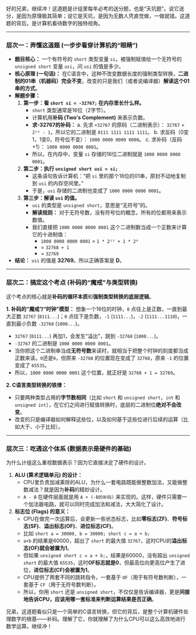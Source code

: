 好的兄弟，继续冲！这道题是计组里每年必考的送分题，也是“天坑题”。说它送分，是因为原理极其简单；说它是天坑，是因为无数人凭直觉做，一做就错。这道题的背后，是计算机看待数字的独特视角。

------



### **层次一：弄懂这道题 (一步步看穿计算机的“眼睛”)**



- **题目核心：** 一个有符号的 `short` 类型变量 `si`，被强制赋值给一个无符号的 `unsigned short` 变量 `usi`，问 `usi` 的值是多少。
- **核心原理 (一句话)：** 在C语言中，这种不改变数据长度的强制类型转换，**二进制的01串（机器码）完全不变**，改变的只是我们（或者说编译器）**解读这个01串的方式**。
- **解题步骤：**
  1. **第一步：看 `short si = -32767;` 在内存里长什么样。**
     - `short` 类型通常是16位（2字节）。
     - 计算机用**补码 (Two's Complement)** 来表示负数。
     - **求-32767的补码：** a. 先求 `+32767` 的原码（二进制表示）： `32767` = `2¹⁵ - 1`，所以它的二进制是 `0111 1111 1111 1111`。 b. 求反码（0变1，1变0，符号位不变）： `1000 0000 0000 0000`。 c. 求补码（反码+1）： `1000 0000 0000 0001`。
     - 所以，在内存中，变量 `si` 存储的16位二进制就是 `1000 0000 0000 0001`。
  2. **第二步：执行 `unsigned short usi = si;`**
     - 这条语句告诉计算机：“把 `si` 里的那个16位的01串，原封不动地复制到 `usi` 的内存空间里。”
     - 于是，`usi` 存储的二进制也变成了 `1000 0000 0000 0001`。
  3. **第三步：解读 `usi` 的值。**
     - `usi` 的类型是 `unsigned short`，意思是“无符号”的。
     - **解读规则：** 对于无符号数，没有符号位的概念，所有的位都用来表示数值。
     - 我们直接把 `1000 0000 0000 0001` 这个二进制数当成一个正数来计算它的十进制值：
       - `1000 0000 0000 0001` = `1 * 2¹⁵ + 1 * 2⁰`
       - = `32768 + 1`
       - = `32769`
- **结论：** `usi` 的值是 **32769**。所以正确答案是 **D**。

------



### **层次二：搞定这个考点 (补码的“魔戒”与类型转换)**



这个考点的核心就是**补码的循环本质**和**强制类型转换的底层逻辑**。

**1. 补码的“魔戒”/“时钟”模型：** 想象一个16位的时钟，`0` 点往上是正数，一直到最大正数 `32767` (`0111...`)；`0` 点往下是负数，`-1` (`1111...`)，`-2` (`1111...1110`)，一直到最小负数 `-32768` (`1000...`)。

- `32767` (`0111...`) 再加1，会发生“溢出”，跳到 `-32768` (`1000...`)。
- `-32767` 的二进制是 `1000 0000 0000 0001`。
- 当你把这个二进制串当成**无符号数**来读时，就相当于把整个时钟的刻度都当成正数来读。`0`还是`0`，但原来 `-32768` 的位置现在变成了 `32768`，原来 `-1` 的位置变成了 `65535`。
- 所以，`1000 0000 0000 0001` 这个位置，就正好是 `32768 + 1 = 32769`。

**2. C语言类型转换的铁律：**

- 只要两种类型占用的**字节数相同**（比如 `short` 和 `unsigned short`，`int` 和 `unsigned int`），在它们之间进行赋值转换时，底层的二进制位**绝对不会改变**。
- 改变的只是编译器如何解释这些位，以及如何基于这些位进行后续的运算（比如大于、小于比较）。

------



### **层次三：吃透这个体系 (数据表示是硬件的基础)**



为什么计组这么重视数据表示？因为它直接决定了硬件的设计。

1. **ALU (算术逻辑单元) 的设计：**
   - CPU里负责加减乘除的ALU，为什么一套电路既能做整数加法，又能做整数减法？就是因为**补码**的精妙设计。
   - `A - B` 在硬件层面就是用 `A + (-B的补码)` 来实现的。这样，硬件只需要一个加法器电路，就可以同时完成加法和减法，大大简化了设计。
2. **标志位 (Flags) 的意义：**
   - CPU在做完一次运算后，会更新一些状态标志，比如**零标志(ZF)**、**符号标志(SF)**、**溢出标志(OF)**、**进位标志(CF)**。
   - 比如 `short a = 30000, b = 30000; short c = a + b;`
   - `a+b` 的结果是60000，超出了 `short` 的最大值 `32767`，这时CPU的**溢出标志(OF)就会被置为1**。
   - 但如果 `unsigned short c = a + b;`，结果是60000，没有超出 `unsigned short` 的最大值 `65535`，这时**OF标志就是0**，但最高位向更高位产生了进位，**进位标志(CF)会被置为1**。
   - CPU提供了两套不同的跳转指令，一套基于 `OF`（用于有符号数判断），一套基于 `CF`（用于无符号数判断）。
   - 所以，你用 `short` 还是 `unsigned short`，不仅仅是告诉编译器，更是**间接地告诉CPU，应该用哪一套标准来判断运算结果是否正确**。

兄弟，这道题看似只是一个简单的C语言转换，但它的背后，是整个计算机硬件处理数字的根基——补码。理解了它，你就理解了为什么CPU可以这么高效地进行数学运算。继续冲！